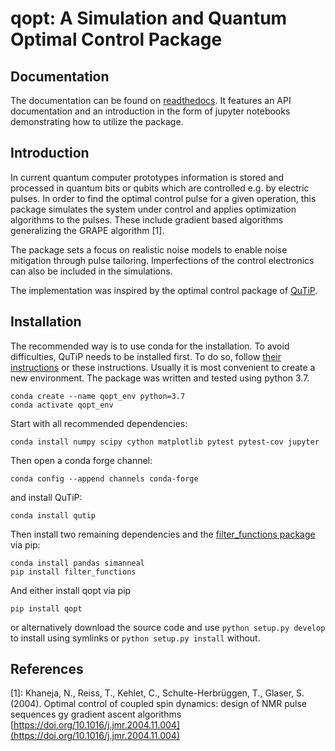 # qopt: A Simulation and Quantum Optimal Control Package

## Documentation
The documentation can be found on 
[readthedocs](https://qopt.readthedocs.io/en/latest/index.html). 
It features an API documentation and an introduction in the 
form of jupyter notebooks demonstrating how to utilize the package.


## Introduction
In current quantum computer prototypes information is stored and processed in 
quantum bits or qubits which are controlled e.g. by electric pulses. In order 
to find the optimal control pulse for a given operation, this package simulates 
the system under control and applies optimization algorithms to the pulses. 
These include gradient based algorithms generalizing the GRAPE algorithm [1].

The package sets a focus on realistic noise models to enable noise mitigation
through pulse tailoring. Imperfections of the control electronics can also be
included in the simulations.

The implementation was inspired by the optimal control package of 
[QuTiP](http://qutip.org/).

## Installation
The recommended way is to use conda for the installation.
To avoid difficulties, QuTiP needs to be installed first. To do so, follow 
[their instructions](http://qutip.org/docs/latest/installation.html) or these
instructions. Usually it is most convenient to create a new environment. The 
package was written and tested using python 3.7.

    conda create --name qopt_env python=3.7
    conda activate qopt_env

Start with all recommended dependencies: 

    conda install numpy scipy cython matplotlib pytest pytest-cov jupyter

Then open a conda forge channel:

    conda config --append channels conda-forge
    
and install QuTiP:

    conda install qutip

Then install two remaining dependencies and the 
[filter_functions package](https://github.com/qutech/filter_functions) via pip:

    conda install pandas simanneal
    pip install filter_functions
    
And either install qopt via pip 

    pip install qopt

or alternatively download the source code and use
`python setup.py develop` to install using symlinks or 
`python setup.py install` without.

## References
[1]: Khaneja, N., Reiss, T., Kehlet, C., Schulte-Herbrüggen, T., Glaser, S.
(2004). Optimal control of coupled spin dynamics: design of NMR pulse sequences
gy gradient ascent algorithms 
[https://doi.org/10.1016/j.jmr.2004.11.004](https://doi.org/10.1016/j.jmr.2004.11.004)